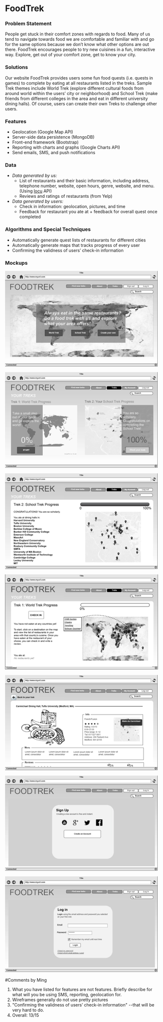 # FoodTrek 


### Problem Statement 
People get stuck in their comfort zones with regards to food. Many of us tend to navigate towards food we are comfortable and familiar with and go for the same options because we don’t know what other options are out there. FoodTrek encourages people to try new cuisines in a fun, interactive way. Explore, get out of your comfort zone, get to know your city.

### Solutions
Our website FoodTrek provides users some fun food quests (i.e. quests in games) to complete by eating at all restaurants listed in the treks. Sample Trek themes include World Trek (explore different cultural foods from around world within the users’ city or neighborhood) and School Trek (make friends from different colleges in the area and eat in different university dining halls). Of course, users can create their own Treks to challenge other users. 

### Features 
- Geolocation (Google Map API)
- Server-side data persistence (MongoDB)
- Front-end framework (Bootstrap)
- Reporting with charts and graphs (Google Charts API)
- Send emails, SMS, and push notifications

### Data
- _Data generated by us:_
	- List of restaurants and their basic information, including address, telephone number, website, open hours, genre, website, and menu. (Using [locu](https://locu.com) API)
	- Reviews and ratings of restaurants (from Yelp)
- _Data generated by users:_
	- Check in information: geolocation, pictures, and time
	- Feedback for restaurant you ate at + feedback for overall quest once completed

### Algorithms and Special Techniques
- Automatically generate quest lists of restaurants for different cities 
- Automatically generate maps that tracks progress of every user
- Confirming the validness of users’ check-in information 

### Mockups
![mockup1](img/README_img/Foodtrek-01.png)
 
![mockup2](img/README_img/Foodtrek-02.png)
  
![mockup1](img/README_img/Foodtrek-03.png)
   
![mockup1](img/README_img/Foodtrek-04.png)

![mockup1](img/README_img/Foodtrek-05.png)

![mockup1](img/README_img/Foodtrek-06.png)

![mockup1](img/README_img/Foodtrek-07.png)

#Comments by Ming
1. What you have listed for features are not features.  Briefly describe for what will you be using SMS, reporting, geolocation for.
2. Wireframes generally do not use pretty pictures
3. "Confirming the validness of users’ check-in information" --that will be very hard to do.
4. Overall: 13/15
